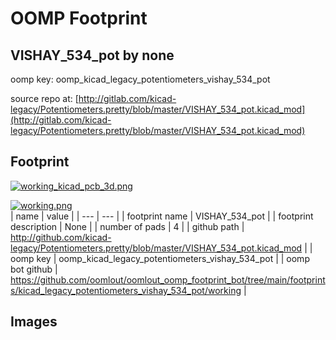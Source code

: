 # OOMP Footprint  
## VISHAY_534_pot  by none  
  
oomp key: oomp_kicad_legacy_potentiometers_vishay_534_pot  
  
source repo at: [http://gitlab.com/kicad-legacy/Potentiometers.pretty/blob/master/VISHAY_534_pot.kicad_mod](http://gitlab.com/kicad-legacy/Potentiometers.pretty/blob/master/VISHAY_534_pot.kicad_mod)  
## Footprint  
  
[![working_kicad_pcb_3d.png](working_kicad_pcb_3d_600.png)](working_kicad_pcb_3d.png)  
  
[![working.png](working_600.png)](working.png)  
| name | value | 
| --- | --- | 
| footprint name | VISHAY_534_pot | 
| footprint description | None | 
| number of pads | 4 | 
| github path | http://github.com/kicad-legacy/Potentiometers.pretty/blob/master/VISHAY_534_pot.kicad_mod | 
| oomp key | oomp_kicad_legacy_potentiometers_vishay_534_pot | 
| oomp bot github | https://github.com/oomlout/oomlout_oomp_footprint_bot/tree/main/footprints/kicad_legacy_potentiometers_vishay_534_pot/working | 
## Images  
